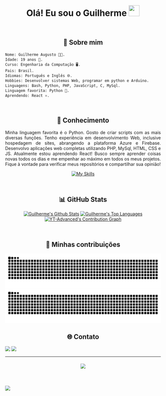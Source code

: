 <h1 align="center">Olá! Eu sou o Guilherme <img src="https://media.giphy.com/media/hvRJCLFzcasrR4ia7z/giphy.gif" width="35px" height="35px"></h1>
<br>

<h2 align="center"> 💬 Sobre mim</h2>



```
Nome: Guilherme Augusto 👨‍💻.
Idade: 19 anos 🎂.
Curso: Engenharia da Computação 🖥️.
Pais: Brasil.
Idiomas: Português e Inglês 🌐.
Hobbies: Desenvolver sistemas Web, programar em python e Arduino.
Linguagens: Bash, Python, PHP, JavaScript, C, MySql.
Linguagem favorita: Python 🐍.
Aprendendo: React ⚛️.

```

<br>
     
<div>
<h2 align="center">📖 Conhecimento</h2>
</div>
<div align = "center">
<p align = "justify">Minha linguagem favorita é o Python. Gosto de criar scripts com as mais diversas funções. Tenho experiência em desenvolvimento Web, inclusive hospedagem de sites, abrangendo a plataforma Azure e Firebase. Desenvolvo aplicações web completas utilizando PHP, MySql, HTML, CSS e JS. Atualmente estou aprendendo React! Busco sempre aprender coisas novas todos os dias e me empenhar ao máximo em todos os meus projetos. Fique à vontade para verificar meus repositórios e compartilhar sua opinião!<br></p>

<p align = "center">
     <a href="https://skillicons.dev">
        <img src="https://skillicons.dev/icons?i=bash,linux,git,github,azure,mysql,firebase,nodejs,py,c,php,html,css,js,bootstrap,tailwind,figma,arduino,&perline=9"alt="My Skills"/> 
    </a>
</p>
</div>
<br>

<h2 align = "center">📊 GitHub Stats</h2>
<div> 
<p align = "center">
  <a href="https://github.com/gui200428"><img alt="Guilherme's Github Stats" src="https://github-readme-stats.vercel.app/api?username=gui200428&theme=tokyonight&hide_border=false&include_all_commits=true&count_private=true" height="192px"/></a>
  <a href="https://github.com/gui200428"><img alt="Guilherme's Top Languages" src="https://github-readme-streak-stats.herokuapp.com/?user=gui200428&theme=tokyonight&hide_border=false" height="192px"/></a>
  <a href="https://github.com/gui200428"><img alt="YT-Advanced's Contribution Graph" src="https://github-readme-stats.vercel.app/api/top-langs/?username=gui200428&theme=tokyonight&hide_border=false&include_all_commits=true&count_private=true&layout=compact"  height="192px" /></a>
</p>
</div>
<br>
<h2 align="center">🐍 Minhas contribuições</h2>

![](https://raw.githubusercontent.com/gui200428/gui200428/output/github-contribution-grid-snake-dark.svg#gh-dark-mode-only)
![](https://raw.githubusercontent.com/gui200428/gui200428/output/github-contribution-grid-snake.svg#gh-light-mode-only)
<br>

<h2 align="center"> 🌐 Contato</h2>
<a href="https://discord.gg/gui200428"><img src="https://img.shields.io/badge/Discord-%237289DA.svg?logo=discord&logoColor=white"/></a>
<a href="https://instagram.com/gui200428"><img src="https://img.shields.io/badge/Instagram-%23E4405F.svg?logo=Instagram&logoColor=white"/></a>

<br/>
<hr/>

<h3 align="center">
    <img src="https://readme-typing-svg.herokuapp.com?font=REM&size=25&pause=1000&color=38bcad&center=true&vCenter=true&width=500&height=70&lines=Obrigado+por+ler!+%E2%9C%8C%EF%B8%8F;Entre+em+contato!+%F0%9F%98%81;Estou+sempre+dispon%C3%ADvel!;Bora+fazer+uma+parceria%3F+%F0%9F%A4%9D">
</h3>
<br><br>
<div>
<img src="https://visitcount.itsvg.in/api?id=gui200428&icon=9&color=12">
</div>
<br>